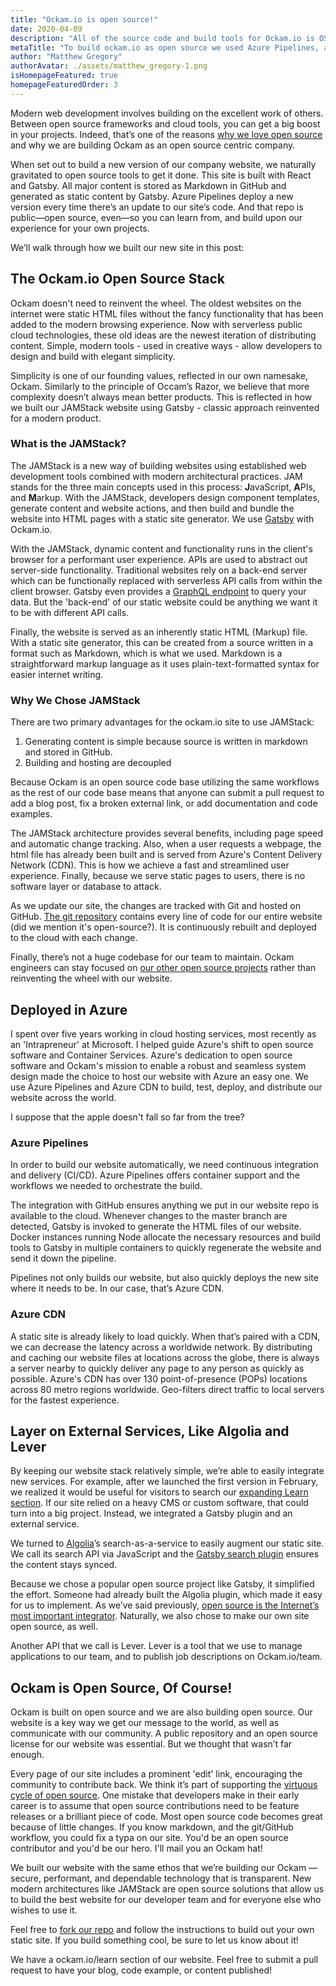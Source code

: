 ```yaml
---
title: "Ockam.io is open source!"
date: 2020-04-09
description: "All of the source code and build tools for Ockam.io is OSS. This is how we built it..."
metaTitle: "To build ockam.io as open source we used Azure Pipelines, a CDN, JAMstack, GitHub and a bunch of other awesome tools. This is how we did it."
author: "Matthew Gregory"
authorAvatar: ./assets/matthew_gregory-1.png
isHomepageFeatured: true
homepageFeaturedOrder: 3
---
```


Modern web development involves building on the excellent work of others. Between open source frameworks and cloud tools, you can get a big boost in your projects. Indeed, that’s one of the reasons [why we love open source](https://www.ockam.io/learn/blog/why_we_love_open_source) and why we are building Ockam as an open source centric company.

When set out to build a new version of our company website, we naturally gravitated to open source tools to get it done. This site is built with React and Gatsby. All major content is stored as Markdown in GitHub and generated as static content by Gatsby. Azure Pipelines deploy a new version every time there’s an update to our site’s code. And that repo is public—open source, even—so you can learn from, and build upon our experience for your own projects.

We’ll walk through how we built our new site in this post:

## The Ockam.io Open Source Stack
Ockam doesn't need to reinvent the wheel. The oldest websites on the internet were static HTML files without the fancy functionality that has been added to the modern browsing experience. Now with serverless public cloud technologies, these old ideas are the newest iteration of distributing content. Simple, modern tools - used in creative ways - allow developers to design and build with elegant simplicity.

Simplicity is one of our founding values, reflected in our own namesake, Ockam. Similarly to the principle of Occam’s Razor, we believe that more complexity doesn’t always mean better products. This is reflected in how we built our JAMStack website using Gatsby - classic approach reinvented for a modern product.

### What is the JAMStack?
The JAMStack is a new way of building websites using established web development tools combined with modern architectural practices. JAM stands for the three main concepts used in this process: **J**avaScript, **A**PIs, and **M**arkup. With the JAMStack, developers design component templates, generate content and website actions, and then build and bundle the website into HTML pages with a static site generator. We use [Gatsby](https://www.gatsbyjs.org) with Ockam.io.

With the JAMStack, dynamic content and functionality runs in the client's browser for a performant user experience. APIs are used to abstract out server-side functionality. Traditional websites rely on a back-end server which can be functionally replaced with serverless API calls from within the client browser. Gatsby even provides a [GraphQL endpoint](https://www.gatsbyjs.org/tutorial/part-five/#introducing-graphiql) to query your data. But the 'back-end' of our static website could be anything we want it to be with different API calls.

Finally, the website is served as an inherently static HTML (Markup) file. With a static site generator, this can be created from a source written in a format such as Markdown, which is what we used. Markdown is a straightforward markup language as it uses plain-text-formatted syntax for easier internet writing.

### Why We Chose JAMStack
There are two primary advantages for the ockam.io site to use JAMStack:

1. Generating content is simple because source is written in markdown and stored in GitHub.
2. Building and hosting are decoupled

Because Ockam is an open source code base utilizing the same workflows as the rest of our code base means that anyone can submit a pull request to add a blog post, fix a broken external link, or add documentation and code examples.

The JAMStack architecture provides several benefits, including page speed and automatic change tracking. Also, when a user requests a webpage, the html file has already been built and is served from Azure's Content Delivery Network (CDN). This is how we achieve a fast and streamlined user experience. Finally, because we serve static pages to users, there is no software layer or database to attack.

As we update our site, the changes are tracked with Git and hosted on GitHub. [The git repository](https://github.com/ockam-network/website) contains every line of code for our entire website (did we mention it's open-source?). It is continuously rebuilt and deployed to the cloud with each change.

Finally, there’s not a huge codebase for our team to maintain. Ockam engineers can stay focused on [our other open source projects](https://github.com/ockam-network) rather than reinventing the wheel with our website.

## Deployed in Azure
I spent over five years working in cloud hosting services, most recently as an 'Intrapreneur' at Microsoft. I helped guide Azure's shift to open source software and Container Services. Azure's dedication to open source software and Ockam's mission to enable a robust and seamless system design made the choice to host our website with Azure an easy one. We use Azure Pipelines and Azure CDN to build, test, deploy, and distribute our website across the world.

I suppose that the apple doesn't fall so far from the tree?

### Azure Pipelines
In order to build our website automatically, we need continuous integration and delivery (CI/CD). Azure Pipelines offers container support and the workflows we needed to orchestrate the build.

The integration with GitHub ensures anything we put in our website repo is available to the cloud. Whenever changes to the master branch are detected, Gatsby is invoked to generate the HTML files of our website. Docker instances running Node allocate the necessary resources and build tools to Gatsby in multiple containers to quickly regenerate the website and send it down the pipeline.

Pipelines not only builds our website, but also quickly deploys the new site where it needs to be. In our case, that’s Azure CDN.

### Azure CDN
A static site is already likely to load quickly. When that’s paired with a CDN, we can decrease the latency across a worldwide network. By distributing and caching our website files at locations across the globe, there is always a server nearby to quickly deliver any page to any person as quickly as possible. Azure's CDN has over 130 point-of-presence (POPs) locations across 80 metro regions worldwide. Geo-filters direct traffic to local servers for the fastest experience.

## Layer on External Services, Like Algolia and Lever
By keeping our website stack relatively simple, we’re able to easily integrate new services. For example, after we launched the first version in February, we realized it would be useful for visitors to search our [expanding Learn section](https://www.ockam.io/learn). If our site relied on a heavy CMS or custom software, that could turn into a big project. Instead, we integrated a Gatsby plugin and an external service.

We turned to [Algolia](https://www.algolia.com/)’s search-as-a-service to easily augment our static site. We call its search API via JavaScript and the [Gatsby search plugin](https://www.gatsbyjs.org/docs/adding-search-with-algolia/) ensures the content stays synced.

Because we chose a popular open source project like Gatsby, it simplified the effort. Someone had already built the Algolia plugin, which made it easy for us to implement. As we’ve said previously, [open source is the Internet’s most important integrator](https://www.ockam.io/learn/blog/open_source_as_an_integrator/). Naturally, we also chose to make our own site open source, as well.

Another API that we call is Lever. Lever is a tool that we use to manage applications to our team, and to publish job descriptions on Ockam.io/team.

## Ockam is Open Source, Of Course!
Ockam is built on open source and we are also building open source. Our website is a key way we get our message to the world, as well as communicate with our community. A public repository and an open source license for our website was essential. But we thought that wasn’t far enough.

Every page of our site includes a prominent 'edit' link, encouraging the community to contribute back. We think it’s part of supporting the [virtuous cycle of open source](https://www.ockam.io/learn/blog/why_we_love_open_source/). One mistake that developers make in their early career is to assume that open source contributions need to be feature releases or a brilliant piece of code. Most open source code becomes great because of little changes. If you know markdown, and the git/GitHub workflow, you could fix a typa on our site. You'd be an open source contributor and you'd be our hero. I'll mail you an Ockam hat!

We built our website with the same ethos that we’re building our Ockam — secure, performant, and dependable technology that is transparent. New modern architectures like JAMStack are open source solutions that allow us to build the best website for our developer team and for everyone else who wishes to use it.

Feel free to [fork our repo](https://github.com/ockam-network/website) and follow the instructions to build out your own static site. If you build something cool, be sure to let us know about it!

We have a ockam.io/learn section of our website. Feel free to submit a pull request to have your blog, code example, or content published!
